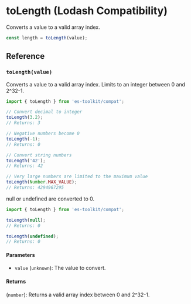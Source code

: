 # toLength (Lodash Compatibility)

Converts a value to a valid array index.

```typescript
const length = toLength(value);
```

## Reference

### `toLength(value)`

Converts a value to a valid array index. Limits to an integer between 0 and 2^32-1.

```typescript
import { toLength } from 'es-toolkit/compat';

// Convert decimal to integer
toLength(3.2);
// Returns: 3

// Negative numbers become 0
toLength(-1);
// Returns: 0

// Convert string numbers
toLength('42');
// Returns: 42

// Very large numbers are limited to the maximum value
toLength(Number.MAX_VALUE);
// Returns: 4294967295
```

null or undefined are converted to 0.

```typescript
import { toLength } from 'es-toolkit/compat';

toLength(null);
// Returns: 0

toLength(undefined);
// Returns: 0
```

#### Parameters

- `value` (`unknown`): The value to convert.

#### Returns

(`number`): Returns a valid array index between 0 and 2^32-1.
